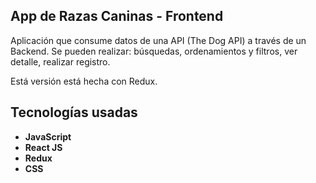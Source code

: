 ## **App de Razas Caninas - Frontend**

Aplicación que consume datos de una API (The Dog API) a través de un Backend. Se pueden realizar: búsquedas, ordenamientos y filtros, ver detalle, realizar registro.

Está versión está hecha con Redux.

## Tecnologías usadas

- **JavaScript**
- **React JS**
- **Redux**
- **CSS**
